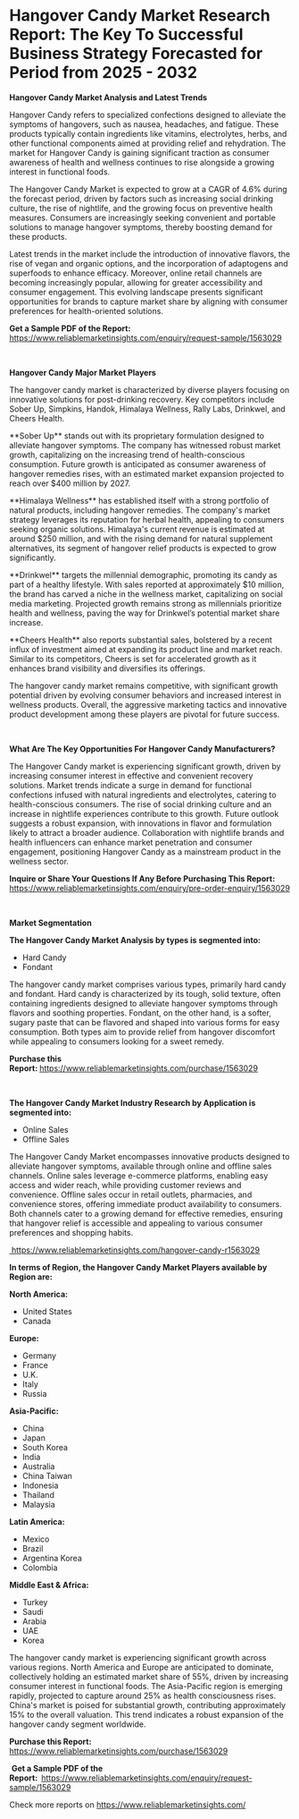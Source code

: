 <p><h1>Hangover Candy Market Research Report: The Key To Successful Business Strategy Forecasted for Period from 2025 - 2032</h1></p><p><strong>Hangover Candy Market Analysis and Latest Trends</strong></p>
<p><p>Hangover Candy refers to specialized confections designed to alleviate the symptoms of hangovers, such as nausea, headaches, and fatigue. These products typically contain ingredients like vitamins, electrolytes, herbs, and other functional components aimed at providing relief and rehydration. The market for Hangover Candy is gaining significant traction as consumer awareness of health and wellness continues to rise alongside a growing interest in functional foods.</p><p>The Hangover Candy Market is expected to grow at a CAGR of 4.6% during the forecast period, driven by factors such as increasing social drinking culture, the rise of nightlife, and the growing focus on preventive health measures. Consumers are increasingly seeking convenient and portable solutions to manage hangover symptoms, thereby boosting demand for these products.</p><p>Latest trends in the market include the introduction of innovative flavors, the rise of vegan and organic options, and the incorporation of adaptogens and superfoods to enhance efficacy. Moreover, online retail channels are becoming increasingly popular, allowing for greater accessibility and consumer engagement. This evolving landscape presents significant opportunities for brands to capture market share by aligning with consumer preferences for health-oriented solutions.</p></p>
<p><strong>Get a Sample PDF of the Report:&nbsp;</strong> <a href="https://www.reliablemarketinsights.com/enquiry/request-sample/1563029?utm_campaign=3295&utm_medium=2&utm_source=Github&utm_content=ia&utm_term=04042025&utm_id=hangover-candy">https://www.reliablemarketinsights.com/enquiry/request-sample/1563029</a></p>
<p>&nbsp;</p>
<p><strong>Hangover Candy Major Market Players</strong></p>
<p><p>The hangover candy market is characterized by diverse players focusing on innovative solutions for post-drinking recovery. Key competitors include Sober Up, Simpkins, Handok, Himalaya Wellness, Rally Labs, Drinkwel, and Cheers Health.</p><p>**Sober Up** stands out with its proprietary formulation designed to alleviate hangover symptoms. The company has witnessed robust market growth, capitalizing on the increasing trend of health-conscious consumption. Future growth is anticipated as consumer awareness of hangover remedies rises, with an estimated market expansion projected to reach over $400 million by 2027.</p><p>**Himalaya Wellness** has established itself with a strong portfolio of natural products, including hangover remedies. The company's market strategy leverages its reputation for herbal health, appealing to consumers seeking organic solutions. Himalaya's current revenue is estimated at around $250 million, and with the rising demand for natural supplement alternatives, its segment of hangover relief products is expected to grow significantly.</p><p>**Drinkwel** targets the millennial demographic, promoting its candy as part of a healthy lifestyle. With sales reported at approximately $10 million, the brand has carved a niche in the wellness market, capitalizing on social media marketing. Projected growth remains strong as millennials prioritize health and wellness, paving the way for Drinkwel’s potential market share increase.</p><p>**Cheers Health** also reports substantial sales, bolstered by a recent influx of investment aimed at expanding its product line and market reach. Similar to its competitors, Cheers is set for accelerated growth as it enhances brand visibility and diversifies its offerings.</p><p>The hangover candy market remains competitive, with significant growth potential driven by evolving consumer behaviors and increased interest in wellness products. Overall, the aggressive marketing tactics and innovative product development among these players are pivotal for future success.</p></p>
<p>&nbsp;</p>
<p><strong>What Are The Key Opportunities For Hangover Candy Manufacturers?</strong></p>
<p><p>The Hangover Candy market is experiencing significant growth, driven by increasing consumer interest in effective and convenient recovery solutions. Market trends indicate a surge in demand for functional confections infused with natural ingredients and electrolytes, catering to health-conscious consumers. The rise of social drinking culture and an increase in nightlife experiences contribute to this growth. Future outlook suggests a robust expansion, with innovations in flavor and formulation likely to attract a broader audience. Collaboration with nightlife brands and health influencers can enhance market penetration and consumer engagement, positioning Hangover Candy as a mainstream product in the wellness sector.</p></p>
<p><strong>Inquire or Share Your Questions If Any Before Purchasing This Report:</strong> <a href="https://www.reliablemarketinsights.com/enquiry/pre-order-enquiry/1563029?utm_campaign=3295&utm_medium=2&utm_source=Github&utm_content=ia&utm_term=04042025&utm_id=hangover-candy">https://www.reliablemarketinsights.com/enquiry/pre-order-enquiry/1563029</a></p>
<p>&nbsp;</p>
<p><strong>Market Segmentation</strong></p>
<p><strong>The Hangover Candy Market Analysis by types is segmented into:</strong></p>
<p><ul><li>Hard Candy</li><li>Fondant</li></ul></p>
<p><p>The hangover candy market comprises various types, primarily hard candy and fondant. Hard candy is characterized by its tough, solid texture, often containing ingredients designed to alleviate hangover symptoms through flavors and soothing properties. Fondant, on the other hand, is a softer, sugary paste that can be flavored and shaped into various forms for easy consumption. Both types aim to provide relief from hangover discomfort while appealing to consumers looking for a sweet remedy.</p></p>
<p><strong>Purchase this Report:&nbsp;</strong><a href="https://www.reliablemarketinsights.com/purchase/1563029?utm_campaign=3295&utm_medium=2&utm_source=Github&utm_content=ia&utm_term=04042025&utm_id=hangover-candy">https://www.reliablemarketinsights.com/purchase/1563029</a></p>
<p>&nbsp;</p>
<p><strong>The Hangover Candy Market Industry Research by Application is segmented into:</strong></p>
<p><ul><li>Online Sales</li><li>Offline Sales</li></ul></p>
<p><p>The Hangover Candy Market encompasses innovative products designed to alleviate hangover symptoms, available through online and offline sales channels. Online sales leverage e-commerce platforms, enabling easy access and wider reach, while providing customer reviews and convenience. Offline sales occur in retail outlets, pharmacies, and convenience stores, offering immediate product availability to consumers. Both channels cater to a growing demand for effective remedies, ensuring that hangover relief is accessible and appealing to various consumer preferences and shopping habits.</p></p>
<p><a href="https://www.reliablemarketinsights.com/hangover-candy-r1563029?utm_campaign=3295&utm_medium=2&utm_source=Github&utm_content=ia&utm_term=04042025&utm_id=hangover-candy">&nbsp;https://www.reliablemarketinsights.com/hangover-candy-r1563029</a></p>
<p><strong>In terms of Region, the Hangover Candy Market Players available by Region are:</strong></p>
<p>
    <p> <strong> North America: </strong>
        <ul>
            <li>United States</li>
            <li>Canada</li>
        </ul>
        </p> 
    <p> <strong> Europe: </strong>
        <ul>
            <li>Germany</li>
            <li>France</li>
            <li>U.K.</li>
            <li>Italy</li>
            <li>Russia</li>
        </ul>
        </p> 
    <p> <strong> Asia-Pacific: </strong>
        <ul>
            <li>China</li>
            <li>Japan</li>
            <li>South Korea</li>
            <li>India</li>
            <li>Australia</li>
            <li>China Taiwan</li>
            <li>Indonesia</li>
            <li>Thailand</li>
            <li>Malaysia</li>
        </ul>
        </p> 
    <p> <strong> Latin America: </strong>
        <ul>
            <li>Mexico</li>
            <li>Brazil</li>
            <li>Argentina Korea</li>
            <li>Colombia</li>
        </ul>
        </p> 
    <p> <strong> Middle East & Africa: </strong>
        <ul>
            <li>Turkey</li>
            <li>Saudi</li>
            <li>Arabia</li>
            <li>UAE</li>
            <li>Korea</li>
        </ul>
    </p>
    </p>
<p><p>The hangover candy market is experiencing significant growth across various regions. North America and Europe are anticipated to dominate, collectively holding an estimated market share of 55%, driven by increasing consumer interest in functional foods. The Asia-Pacific region is emerging rapidly, projected to capture around 25% as health consciousness rises. China's market is poised for substantial growth, contributing approximately 15% to the overall valuation. This trend indicates a robust expansion of the hangover candy segment worldwide.</p></p>
<p><strong>Purchase this Report: </strong><a href="https://www.reliablemarketinsights.com/purchase/1563029?utm_campaign=3295&utm_medium=2&utm_source=Github&utm_content=ia&utm_term=04042025&utm_id=hangover-candy">https://www.reliablemarketinsights.com/purchase/1563029</a></p>
<p>&nbsp;<strong>Get a Sample PDF of the Report:&nbsp;&nbsp;</strong><a href="https://www.reliablemarketinsights.com/enquiry/request-sample/1563029?utm_campaign=3295&utm_medium=2&utm_source=Github&utm_content=ia&utm_term=04042025&utm_id=hangover-candy">https://www.reliablemarketinsights.com/enquiry/request-sample/1563029</a></p>
<p><strong></strong></p>
<p>Check more reports on <a href="https://www.reliablemarketinsights.com/?utm_campaign=3295&utm_medium=2&utm_source=Github&utm_content=ia&utm_term=04042025&utm_id=hangover-candy">https://www.reliablemarketinsights.com/</a></p>